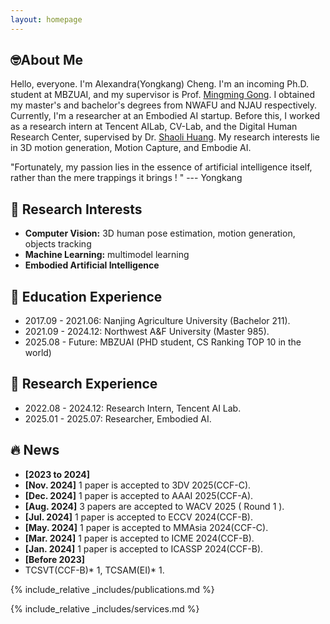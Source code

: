 ```yaml
---
layout: homepage
---
```


## 🤓About Me

Hello, everyone. I'm Alexandra(Yongkang) Cheng. I'm an incoming Ph.D. student at MBZUAI, and my supervisor is Prof. [Mingming Gong](https://scholar.google.com/citations?user=6BmiCJIAAAAJ&hl=zh-CN&oi=ao). I obtained my master's and bachelor's degrees from NWAFU and NJAU respectively. Currently, I'm a researcher at an Embodied AI startup. Before this, I worked as a research intern at Tencent AILab, CV-Lab, and the Digital Human Research Center, supervised by Dr. [Shaoli Huang](https://scholar.google.com/citations?user=o31BPFsAAAAJ). My research interests lie in 3D motion generation, Motion Capture, and Embodie AI. 

"Fortunately, my passion lies in the essence of artificial intelligence itself, rather than the mere trappings it brings ! "           --- Yongkang

## 🎉 Research Interests
- **Computer Vision:** 3D human pose estimation, motion generation, objects tracking
- **Machine Learning:** multimodel learning
- **Embodied Artificial Intelligence**

## 👣 Education Experience
- 2017.09 - 2021.06: Nanjing Agriculture University (Bachelor 211).
- 2021.09 - 2024.12: Northwest A&F University (Master 985).
- 2025.08 - Future: MBZUAI (PHD student, CS Ranking TOP 10 in the world)

 
## 👣 Research Experience
- 2022.08 - 2024.12: Research Intern, Tencent AI Lab.
- 2025.01 - 2025.07: Researcher, Embodied AI.


## 🔥 News
- **[2023 to 2024]**
- **[Nov. 2024]** 1 paper is accepted to 3DV 2025(CCF-C).
- **[Dec. 2024]** 1 paper is accepted to AAAI 2025(CCF-A). 
- **[Aug. 2024]** 3 papers are accepted to WACV 2025 ( Round 1 ).
- **[Jul. 2024]** 1 paper is accepted to ECCV 2024(CCF-B).
- **[May. 2024]** 1 paper is accepted to MMAsia 2024(CCF-C).
- **[Mar. 2024]** 1 paper is accepted to ICME 2024(CCF-B).
- **[Jan. 2024]** 1 paper is accepted to ICASSP 2024(CCF-B).
- **[Before 2023]**
- TCSVT(CCF-B)* 1, TCSAM(EI)* 1.




{% include_relative _includes/publications.md %}

{% include_relative _includes/services.md %}
<center>
<script type="text/javascript" id="clstr_globe" src="//clustrmaps.com/globe.js?d=iuSJ1VKqKr8as2njQGszJOuhLq_EQuzo7ngDdC_UVt4"></script>
</center>
